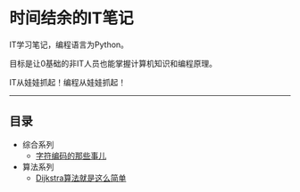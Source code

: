 # 时间结余的IT笔记

IT学习笔记，编程语言为Python。

目标是让0基础的非IT人员也能掌握计算机知识和编程原理。

IT从娃娃抓起！编程从娃娃抓起！

---

## 目录

- 综合系列
  - [字符编码的那些事儿](.\综合系列\字符编码的那些事儿.md)
- 算法系列
  - [Dijkstra算法就是这么简单](.\算法系列\Dijkstra算法就是这么简单.md)

